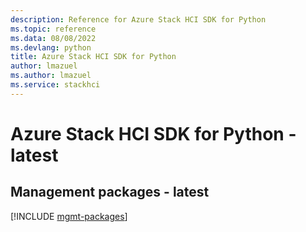 ```yaml
---
description: Reference for Azure Stack HCI SDK for Python
ms.topic: reference
ms.data: 08/08/2022
ms.devlang: python
title: Azure Stack HCI SDK for Python
author: lmazuel
ms.author: lmazuel
ms.service: stackhci
---
```

# Azure Stack HCI SDK for Python - latest

## Management packages - latest
[!INCLUDE [mgmt-packages](stack-hci-mgmt-index.md)]